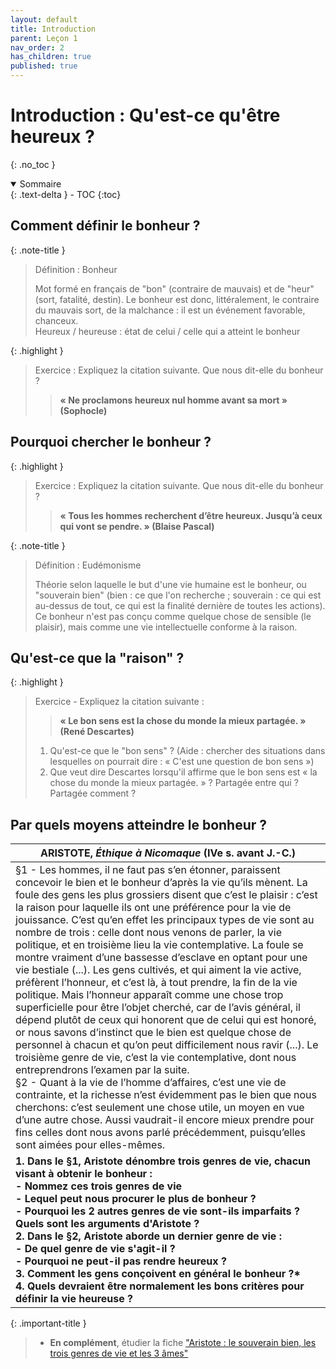 ```yaml
---
layout: default
title: Introduction
parent: Leçon 1
nav_order: 2
has_children: true
published: true
---
```

# Introduction : Qu'est-ce qu'être heureux ?
{: .no_toc }

<details open markdown="block">
  <summary>
    Sommaire
  </summary>
  {: .text-delta }
- TOC
{:toc}
</details>

## Comment définir le bonheur ?

{: .note-title }
> Définition : Bonheur
> 
> Mot formé en français de "bon" (contraire de mauvais) et de "heur" (sort, fatalité, destin). Le bonheur est donc, littéralement, le contraire du mauvais sort, de la malchance : il est un événement favorable, chanceux.  
> Heureux / heureuse : état de celui / celle qui a atteint le bonheur

{: .highlight }
> Exercice : Expliquez la citation suivante. Que nous dit-elle du bonheur ?
>
>> **« Ne proclamons heureux nul homme avant sa mort » (Sophocle)**

## Pourquoi chercher le bonheur ?

{: .highlight }
> Exercice : Expliquez la citation suivante. Que nous dit-elle du bonheur ?
>> **« Tous les hommes recherchent d’être heureux. Jusqu’à ceux qui vont se pendre. » (Blaise Pascal)**

{: .note-title }
> Définition : Eudémonisme
> 
> Théorie selon laquelle le but d'une vie humaine est le bonheur, ou "souverain bien" (bien : ce que l'on recherche ; souverain : ce qui est au-dessus de tout, ce qui est la finalité dernière de toutes les actions). Ce bonheur n'est pas conçu comme quelque chose de sensible (le plaisir), mais comme une vie intellectuelle conforme à la raison.

## Qu'est-ce que la "raison" ?

{: .highlight }
> Exercice - Expliquez la citation suivante : 
>> **« Le bon sens est la chose du monde la mieux partagée. » (René Descartes)**
>
> 1. Qu'est-ce que le "bon sens" ? (Aide : chercher des situations dans lesquelles on pourrait dire : « C'est une question de bon sens »)
> 2. Que veut dire Descartes lorsqu'il affirme que le bon sens est « la chose du monde la mieux partagée. » ? Partagée entre qui ? Partagée comment ?

## Par quels moyens atteindre le bonheur ?

| ARISTOTE, *Éthique à Nicomaque* (IVe s. avant J.-C.)        |
| ------------------------------------------------------------ |
| §1 - Les hommes, il ne faut pas s’en étonner, paraissent concevoir le bien et le bonheur d’après la vie qu’ils mènent. La foule des gens les plus grossiers disent que c’est le plaisir : c’est la raison pour laquelle ils ont une préférence pour la vie de jouissance. C’est qu’en effet les principaux types de vie sont au nombre de trois : celle dont nous venons de parler, la vie politique, et en troisième lieu la vie contemplative. La foule se montre vraiment d’une bassesse d’esclave en optant pour une vie bestiale (...). Les gens cultivés, et qui aiment la vie active, préfèrent l’honneur, et c’est là, à tout prendre, la fin de la vie politique. Mais l’honneur apparaît comme une chose trop superficielle pour être l’objet cherché, car de l’avis général, il dépend plutôt de ceux qui honorent que de celui qui est honoré, or nous savons d’instinct que le bien est quelque chose de personnel à chacun et qu’on peut difficilement nous ravir (...). Le troisième genre de vie, c’est la vie contemplative, dont nous entreprendrons l’examen par la suite. <br/>§2 - Quant à la vie de l’homme d’affaires, c’est une vie de contrainte, et la richesse n’est évidemment pas le bien que nous cherchons: c’est seulement une chose utile, un moyen en vue d’une autre chose. Aussi vaudrait-il encore mieux prendre pour fins celles dont nous avons parlé précédemment, puisqu’elles sont aimées pour elles-mêmes. |
| **1. Dans le §1, Aristote dénombre trois genres de vie, chacun visant à obtenir le bonheur : <br />- Nommez ces trois genres de vie <br />- Lequel peut nous procurer le plus de bonheur ?<br />- Pourquoi les 2 autres genres de vie sont-ils imparfaits ? Quels sont les arguments d'Aristote ?<br />2. Dans le §2, Aristote aborde un dernier genre de vie :<br />- De quel genre de vie s'agit-il ?<br />- Pourquoi ne peut-il pas rendre heureux ?<br />3. Comment les gens conçoivent en général le bonheur ?*<br />4. Quels devraient être normalement les bons critères pour définir la vie heureuse ?** |

{: .important-title }
> - **En complément**, étudier la fiche ["Aristote : le souverain bien, les trois genres de vie et les 3 âmes"](../../docs/Leçon%201/L1-2-intro-2.html)


